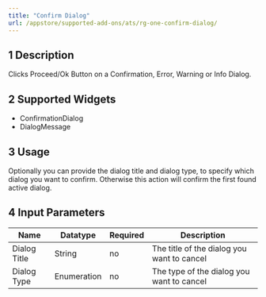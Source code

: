```yaml
---
title: "Confirm Dialog"
url: /appstore/supported-add-ons/ats/rg-one-confirm-dialog/
---
```


## 1 Description

Clicks Proceed/Ok Button on a Confirmation, Error, Warning or Info Dialog.

## 2 Supported Widgets

* ConfirmationDialog
* DialogMessage

## 3 Usage

Optionally you can provide the dialog title and dialog type, to specify which dialog you want to confirm. Otherwise this action will confirm the first found active dialog.

## 4 Input Parameters

Name | Datatype | Required | Description
--- | --- | --- | ---
Dialog Title | String | no | The title of the dialog you want to cancel
Dialog Type | Enumeration | no | The type of the dialog you want to cancel
